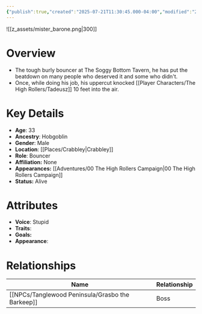 ```yaml
---
{"publish":true,"created":"2025-07-21T11:30:45.000-04:00","modified":"2025-10-22T09:16:05.887-04:00","published":"2025-10-22T09:16:05.887-04:00","cssclasses":"","Age":"33","Ancestry":"Hobgoblin","Gender":"Male","Location":["[[Crabbley]]"],"Role":["Bouncer"],"Affiliation":["None"],"Appearances":["[[00 The High Rollers Campaign]]"],"Status":"Alive","Authors":["Jordan"]}
---
```


![[z_assets/mister_barone.png|300]]

# Overview
- The tough burly bouncer at The Soggy Bottom Tavern, he has put the beatdown on many people who deserved it and some who didn't.
- Once, while doing his job, his uppercut knocked [[Player Characters/The High Rollers/Tadeusz]] 10 feet into the air.

# Key Details
- **Age**: 33
- **Ancestry**: Hobgoblin
- **Gender**: Male
- **Location**: [[Places/Crabbley\|Crabbley]]
- **Role**: Bouncer
- **Affiliation:** None
- **Appearances:** [[Adventures/00 The High Rollers Campaign\|00 The High Rollers Campaign]]
- **Status:** Alive

# Attributes
- **Voice**: Stupid
- **Traits**: 
- **Goals:** 
- **Appearance**: 

# Relationships

| Name                   | Relationship |
| ---------------------- | ------------ |
| [[NPCs/Tanglewood Peninsula/Grasbo the Barkeep]] | Boss         |
